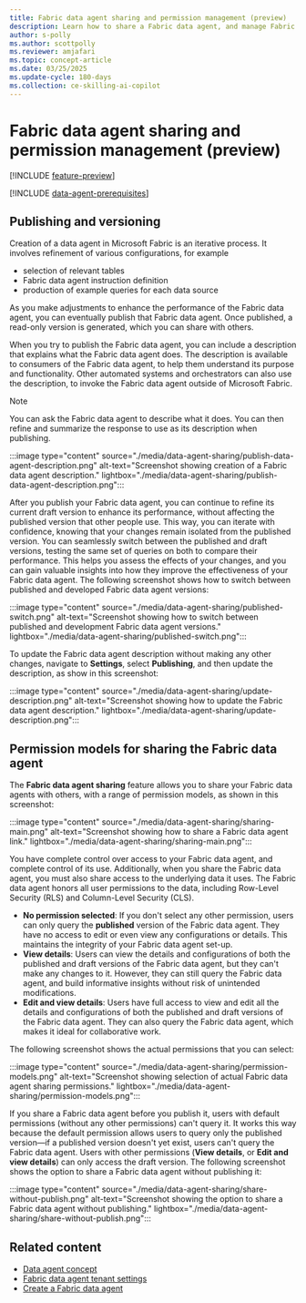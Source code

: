 ```yaml
---
title: Fabric data agent sharing and permission management (preview)
description: Learn how to share a Fabric data agent, and manage Fabric data agent permissions.
author: s-polly
ms.author: scottpolly
ms.reviewer: amjafari
ms.topic: concept-article
ms.date: 03/25/2025
ms.update-cycle: 180-days
ms.collection: ce-skilling-ai-copilot
---
```


# Fabric data agent sharing and permission management (preview)

[!INCLUDE [feature-preview](../includes/feature-preview-note.md)]

[!INCLUDE [data-agent-prerequisites](./includes/data-agent-prerequisites.md)]

## Publishing and versioning

Creation of a data agent in Microsoft Fabric is an iterative process. It involves refinement of various configurations, for example

- selection of relevant tables
- Fabric data agent instruction definition
- production of example queries for each data source

As you make adjustments to enhance the performance of the Fabric data agent, you can eventually publish that Fabric data agent. Once published, a read-only version is generated, which you can share with others.

When you try to publish the Fabric data agent, you can include a description that explains what the Fabric data agent does. The description is available to consumers of the Fabric data agent, to help them understand its purpose and functionality. Other automated systems and orchestrators can also use the description, to invoke the Fabric data agent outside of Microsoft Fabric.

> [!NOTE]
> You can ask the Fabric data agent to describe what it does. You can then refine and summarize the response to use as its description when publishing.

:::image type="content" source="./media/data-agent-sharing/publish-data-agent-description.png" alt-text="Screenshot showing creation of a Fabric data agent description." lightbox="./media/data-agent-sharing/publish-data-agent-description.png":::

<!-- <img src="./media/data-agent-sharing/publish-data-agent-description.png" alt="Screenshot showing creation of a Fabric data agent description." width="700"/> -->

After you publish your Fabric data agent, you can continue to refine its current draft version to enhance its performance, without affecting the published version that other people use. This way, you can iterate with confidence, knowing that your changes remain isolated from the published version. You can seamlessly switch between the published and draft versions, testing the same set of queries on both to compare their performance. This helps you assess the effects of your changes, and you can gain valuable insights into how they improve the effectiveness of your Fabric data agent. The following screenshot shows how to switch between published and developed Fabric data agent versions:

:::image type="content" source="./media/data-agent-sharing/published-switch.png" alt-text="Screenshot showing how to switch between published and development Fabric data agent versions." lightbox="./media/data-agent-sharing/published-switch.png":::

To update the Fabric data agent description without making any other changes, navigate to **Settings**, select **Publishing**, and then update the description, as show in this screenshot:

:::image type="content" source="./media/data-agent-sharing/update-description.png" alt-text="Screenshot showing how to update the Fabric data agent description." lightbox="./media/data-agent-sharing/update-description.png":::

<!-- <img src="./media/data-agent-sharing/update-description.png" alt="Screenshot showing how to update the Fabric data agent description.." width="700"/> -->

## Permission models for sharing the Fabric data agent

The **Fabric data agent sharing** feature allows you to share your Fabric data agents with others, with a range of permission models, as shown in this screenshot:

<!-- <img src="./media/data-agent-sharing/sharing-main.png" alt="Screenshot showing how to share a Fabric data agent link." width="300"/> -->

:::image type="content" source="./media/data-agent-sharing/sharing-main.png" alt-text="Screenshot showing how to share a Fabric data agent link." lightbox="./media/data-agent-sharing/sharing-main.png":::

You have complete control over access to your Fabric data agent, and complete control of its use. Additionally, when you share the Fabric data agent, you must also share access to the underlying data it uses. The Fabric data agent honors all user permissions to the data, including Row-Level Security (RLS) and Column-Level Security (CLS).

<!-- <img src="./media/data-agent-sharing/sharing-main.png" alt="Screenshot showing how to share a Fabric data agent link." width="300"/> -->

- **No permission selected**: If you don't select any other permission, users can only query the **published** version of the Fabric data agent. They have no access to edit or even view any configurations or details. This maintains the integrity of your Fabric data agent set-up.
- **View details**: Users can view the details and configurations of both the published and draft versions of the Fabric data agent, but they can't make any changes to it. However, they can still query the Fabric data agent, and build informative insights without risk of unintended modifications.
- **Edit and view details**: Users have full access to view and edit all the details and configurations of both the published and draft versions of the Fabric data agent. They can also query the Fabric data agent, which makes it ideal for collaborative work.

The following screenshot shows the actual permissions that you can select:

:::image type="content" source="./media/data-agent-sharing/permission-models.png" alt-text="Screenshot showing selection of actual Fabric data agent sharing permissions." lightbox="./media/data-agent-sharing/permission-models.png":::

<!-- <img src="./media/data-agent-sharing/permission-models.png" alt="Screenshot showing selection of actual Fabric data agent sharing permissions." width="300"/> -->

If you share a Fabric data agent before you publish it, users with default permissions (without any other permissions) can't query it. It works this way because the default permission allows users to query only the published version—if a published version doesn't yet exist, users can't query the Fabric data agent. Users with other permissions (**View details**, or **Edit and view details**) can only access the draft version. The following screenshot shows the option to share a Fabric data agent without publishing it:

:::image type="content" source="./media/data-agent-sharing/share-without-publish.png" alt-text="Screenshot showing the option to share a Fabric data agent without publishing." lightbox="./media/data-agent-sharing/share-without-publish.png":::

<!-- <img src="./media/data-agent-sharing/share-without-publish.png" alt="SScreenshot showing the option to share a Fabric data agent without publishing." width="400"/> -->

## Related content

- [Data agent concept](./concept-data-agent.md)
- [Fabric data agent tenant settings](./data-agent-tenant-settings.md)
- [Create a Fabric data agent](./how-to-create-data-agent.md)